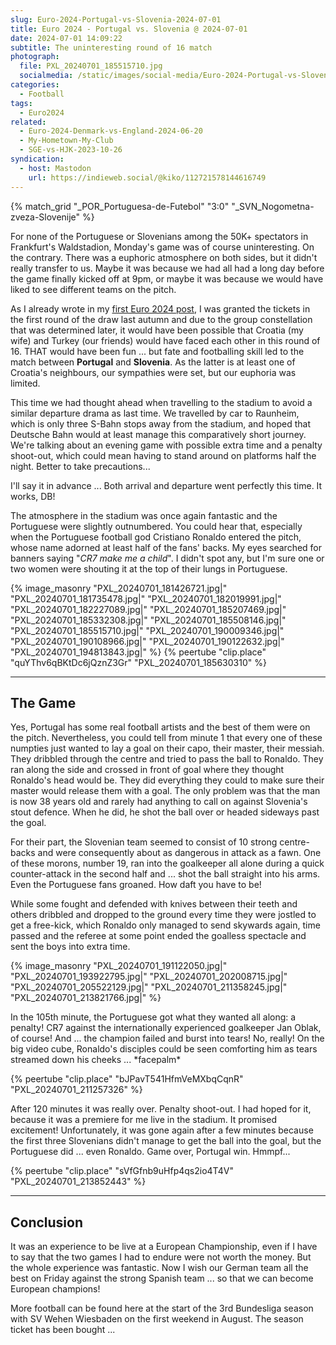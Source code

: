 ```yaml
---
slug: Euro-2024-Portugal-vs-Slovenia-2024-07-01
title: Euro 2024 - Portugal vs. Slovenia @ 2024-07-01
date: 2024-07-01 14:09:22
subtitle: The uninteresting round of 16 match
photograph:
  file: PXL_20240701_185515710.jpg
  socialmedia: /static/images/social-media/Euro-2024-Portugal-vs-Slovenia-2024-07-01.png
categories:
  - Football
tags:
  - Euro2024
related:
  - Euro-2024-Denmark-vs-England-2024-06-20
  - My-Hometown-My-Club
  - SGE-vs-HJK-2023-10-26
syndication:
  - host: Mastodon
    url: https://indieweb.social/@kiko/112721578144616749
---
```


{% match_grid "_POR_Portuguesa-de-Futebol" "3:0" "_SVN_Nogometna-zveza-Slovenije" %}

For none of the Portuguese or Slovenians among the 50K+ spectators in Frankfurt's Waldstadion, Monday's game was of course uninteresting. On the contrary. There was a euphoric atmosphere on both sides, but it didn't really transfer to us. Maybe it was because we had all had a long day before the game finally kicked off at 9pm, or maybe it was because we would have liked to see different teams on the pitch.

<!-- more -->

As I already wrote in my [first Euro 2024 post](/post/Euro-2024-Denmark-vs-England-2024-06-20/), I was granted the tickets in the first round of the draw last autumn and due to the group constellation that was determined later, it would have been possible that Croatia (my wife) and Turkey (our friends) would have faced each other in this round of 16. THAT would have been fun ... but fate and footballing skill led to the match between **Portugal** and **Slovenia**. As the latter is at least one of Croatia's neighbours, our sympathies were set, but our euphoria was limited.

This time we had thought ahead when travelling to the stadium to avoid a similar departure drama as last time. We travelled by car to Raunheim, which is only three S-Bahn stops away from the stadium, and hoped that Deutsche Bahn would at least manage this comparatively short journey. We're talking about an evening game with possible extra time and a penalty shoot-out, which could mean having to stand around on platforms half the night. Better to take precautions...

I'll say it in advance ... Both arrival and departure went perfectly this time. It works, DB!

The atmosphere in the stadium was once again fantastic and the Portuguese were slightly outnumbered. You could hear that, especially when the Portuguese football god Cristiano Ronaldo entered the pitch, whose name adorned at least half of the fans' backs. My eyes searched for banners saying "*CR7 make me a child*". I didn't spot any, but I'm sure one or two women were shouting it at the top of their lungs in Portuguese.

{% image_masonry
  "PXL_20240701_181426721.jpg|"
  "PXL_20240701_181735478.jpg|"
  "PXL_20240701_182019991.jpg|"
  "PXL_20240701_182227089.jpg|"
  "PXL_20240701_185207469.jpg|"
  "PXL_20240701_185332308.jpg|"
  "PXL_20240701_185508146.jpg|"
  "PXL_20240701_185515710.jpg|"
  "PXL_20240701_190009346.jpg|"
  "PXL_20240701_190108966.jpg|"
  "PXL_20240701_190122632.jpg|"
  "PXL_20240701_194813843.jpg|"
%}
{% peertube "clip.place" "quYThv6qBKtDc6jQznZ3Gr" "PXL_20240701_185630310" %}

---

## The Game

Yes, Portugal has some real football artists and the best of them were on the pitch. Nevertheless, you could tell from minute 1 that every one of these numpties just wanted to lay a goal on their capo, their master, their messiah. They dribbled through the centre and tried to pass the ball to Ronaldo. They ran along the side and crossed in front of goal where they thought Ronaldo's head would be. They did everything they could to make sure their master would release them with a goal. The only problem was that the man is now 38 years old and rarely had anything to call on against Slovenia's stout defence. When he did, he shot the ball over or headed sideways past the goal.

For their part, the Slovenian team seemed to consist of 10 strong centre-backs and were consequently about as dangerous in attack as a fawn. One of these morons, number 19, ran into the goalkeeper all alone during a quick counter-attack in the second half and ... shot the ball straight into his arms. Even the Portuguese fans groaned. How daft you have to be!

While some fought and defended with knives between their teeth and others dribbled and dropped to the ground every time they were jostled to get a free-kick, which Ronaldo only managed to send skywards again, time passed and the referee at some point ended the goalless spectacle and sent the boys into extra time.

{% image_masonry
  "PXL_20240701_191122050.jpg|"
  "PXL_20240701_193922795.jpg|"
  "PXL_20240701_202008715.jpg|"
  "PXL_20240701_205522129.jpg|"
  "PXL_20240701_211358245.jpg|"
  "PXL_20240701_213821766.jpg|"
%}

In the 105th minute, the Portuguese got what they wanted all along: a penalty! CR7 against the internationally experienced goalkeeper Jan Oblak, of course! And ... the champion failed and burst into tears! No, really! On the big video cube, Ronaldo's disciples could be seen comforting him as tears streamed down his cheeks ... \*facepalm\*

{% peertube "clip.place" "bJPavT541HfmVeMXbqCqnR" "PXL_20240701_211257326" %}

After 120 minutes it was really over. Penalty shoot-out. I had hoped for it, because it was a premiere for me live in the stadium. It promised excitement! 
Unfortunately, it was gone again after a few minutes because the first three Slovenians didn't manage to get the ball into the goal, but the Portuguese did ... even Ronaldo. Game over, Portugal win. Hmmpf...

{% peertube "clip.place" "sVfGfnb9uHfp4qs2io4T4V" "PXL_20240701_213852443" %}

---

## Conclusion

It was an experience to be live at a European Championship, even if I have to say that the two games I had to endure were not worth the money. But the whole experience was fantastic. Now I wish our German team all the best on Friday against the strong Spanish team ... so that we can become European champions!

More football can be found here at the start of the 3rd Bundesliga season with SV Wehen Wiesbaden on the first weekend in August. The season ticket has been bought ...
